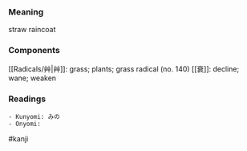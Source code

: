 ### Meaning

straw raincoat

### Components

[[Radicals/艸|艸]]: grass; plants; grass radical (no. 140) [[衰]]: decline; wane; weaken

### Readings

```
- Kunyomi: みの
- Onyomi: 
```

#kanji